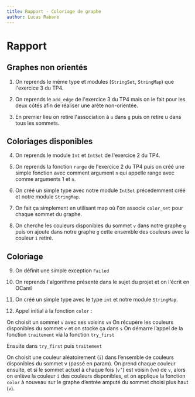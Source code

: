 ```yaml
---
title: Rapport - Coloriage de graphe
author: Lucas Rabane
---
```


# Rapport

## Graphes non orientés

1) On reprends le même type et modules (`StringSet`, `StringMap`) que l'exercice 3 du TP4.

2) On reprends le `add_edge` de l'exercice 3 du TP4 mais on le fait pour les deux côtés afin de réaliser une arête non-orientée.

3) En premier lieu on retire l'association à `u` dans `g` puis on retire u dans tous les sommets.

## Coloriages disponibles

4) On reprends le module `Int` et `IntSet` de l'exercice 2 du TP4.

5) On reprends la fonction `range` de l'exercice 2 du TP4 puis on créé une simple fonction avec comment argument `n` qui appelle range avec comme arguments 1 et `n`.

6) On créé un simple type avec notre module `IntSet` précedemment créé et notre module `StringMap`.

7) On fait ça simplement en utilisant map où l'on associe `color_set` pour chaque sommet du graphe.

8) On cherche les couleurs disponibles du sommet `v` dans notre graphe `g` puis on ajoute dans notre graphe `g` cette ensemble des couleurs avec la couleur `i` retiré.

## Coloriage

9) On définit une simple exception `Failed`

10) On reprends l'algorithme présenté dans le sujet du projet et on l'écrit en OCaml

11) On créé un simple type avec le type `int` et notre module `StringMap`.

12) Appel initial à la fonction `color` : 

On choisit un sommet `v` avec ses voisins `vn`
On récupère les couleurs disponibles du sommet `v` et on stocke ça dans `s`
On démarre l’appel de la fonction `traitement` via la fonction `try_first`

Ensuite dans `try_first` puis `traitement`

On choisit une couleur aléatoirement (`i`) dans l’ensemble de couleurs disponibles du sommet v (passé en param). On prend chaque couleur ensuite, et si le sommet actuel à chaque fois (`v’`) est voisin (`vn`) de `v`, alors on enlève la couleur `i` des couleurs disponibles, et on applique la fonction `color` à nouveau sur le graphe d’entrée amputé du sommet choisi plus haut (`v`).
